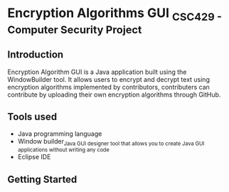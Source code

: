 # Encryption Algorithms GUI <sub>CSC429 - Computer Security Project</sub>


## Introduction
  Encryption Algorithm GUI is a Java application built using the WindowBuilder tool. It allows users to encrypt and decrypt text using encryption algorithms implemented by contributors, contributers can contribute by uploading their own encryption algorithms through GitHub.

## Tools used
  - Java programming language
  - Window builder<sub>Java GUI designer tool that allows you to create Java GUI applications without writing any code</sub>
  - Eclipse IDE

## Getting Started
